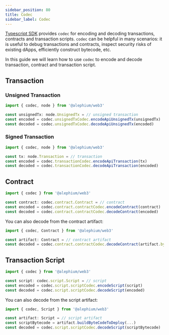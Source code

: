 ```yaml
---
sidebar_position: 80
title: Codec
sidebar_label: Codec
---
```


[Typescript SDK](/sdk/getting-started) provides `codec` for encoding
and decoding transactions, contracts and transaction scripts. `codec`
can be helpful in many scenarios: it is useful to debug transactions
and contracts, inspect security risks of existing dApps, efficiently
construct bytecode, etc.

In this guide we will learn how to use `codec` to encode and decode
transaction, contract and transaction script.

## Transaction

### Unsigned Transaction

```typescript
import { codec, node } from '@alephium/web3'

const unsignedTx: node.UnsignedTx = // unsigned transaction
const encoded = codec.unsignedTxCodec.encodeApiUnsignedTx(unsignedTx)
const decoded = codec.unsignedTxCodec.decodeApiUnsignedTx(encoded)
```

### Signed Transaction

```typescript
import { codec, node } from '@alephium/web3'

const tx: node.Transaction = // transaction
const encoded = codec.transactionCodec.encodeApiTransaction(tx)
const decoded = codec.transactionCodec.decodeApiTransaction(encoded)
```

## Contract

```typescript
import { codec } from '@alephium/web3'

const contract: codec.contract.Contract = // contract
const encoded = codec.contract.contractCodec.encodeContract(contract)
const decoded = codec.contract.contractCodec.decodeContract(encoded)
```

You can also decode from the contract artifact:

```typescript
import { codec, Contract } from '@alephium/web3'

const artifact: Contract = // contract artifact
const decoded = codec.contract.contractCodec.decodeContract(artifact.bytecode)
```

## Transaction Script

```typescript
import { codec } from '@alephium/web3'

const script: codec.script.Script = // script
const encoded = codec.script.scriptCodec.encodeScript(script)
const decoded = codec.script.scriptCodec.decodeScript(encoded)
```

You can also decode from the script artifact:

```typescript
import { codec, Script } from '@alephium/web3'

const artifact: Script = // script artifact
const scriptBytecode = artifact.buildByteCodeToDeploy(...)
const decoded = codec.script.scriptCodec.decodeScript(scriptBytecode)
```
